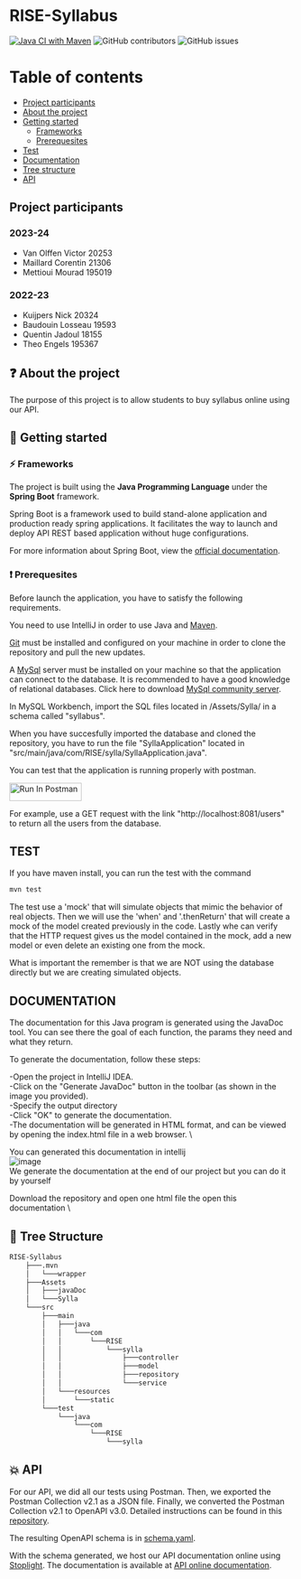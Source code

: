 # RISE-Syllabus

[![Java CI with Maven](https://github.com/RISE-Remote-Intranet-School-Environment/RISE-Syllabus/actions/workflows/maven.yml/badge.svg)](https://github.com/RISE-Remote-Intranet-School-Environment/RISE-Syllabus/actions/workflows/maven.yml)
![GitHub contributors](https://img.shields.io/github/contributors/RISE-Remote-Intranet-School-Environment/RISE-Syllabus?color=blue)
![GitHub issues](https://img.shields.io/github/issues/RISE-Remote-Intranet-School-Environment/RISE-Syllabus?color=orange)

# Table of contents

* [Project participants](#project-participants)
* [About the project](#question-about-the-project)
* [Getting started](#rocket-getting-started)
    * [Frameworks](#zap-frameworks)
    * [Prerequesites](#exclamation-prerequesites)
* [Test](#test)
* [Documentation](#documentation)
* [Tree structure](#deciduoustree-tree-structure)
* [API](#boom-api)

## **Project participants**

### 2023-24

- Van Olffen Victor 20253
- Maillard Corentin 21306
- Mettioui Mourad 195019

### 2022-23

- Kuijpers Nick 20324
- Baudouin Losseau 19593
- Quentin Jadoul 18155
- Theo Engels 195367

## :question: About the project

The purpose of this project is to allow students to buy syllabus online using our API.

## :rocket: Getting started

### :zap: Frameworks

The project is built using the **Java Programming Language** under the **Spring Boot** framework.

Spring Boot is a framework used to build stand-alone application and production ready spring applications. It facilitates the way to launch and deploy API REST based application without huge configurations.

For more information about Spring Boot, view the [official documentation][spring-boot].

### :exclamation: Prerequesites

Before launch the application, you have to satisfy the following requirements.

You need to use IntelliJ in order to use Java and [Maven][maven].

[Git][git] must be installed and configured on your machine in order to clone the repository and pull the new updates.

A [MySql][mysql] server must be installed on your machine so that the application can connect to the database. It is recommended to have a good knowledge of relational databases. Click here to download [MySql community server][mysql-download].

In MySQL Workbench, import the SQL files located in /Assets/Sylla/ in a schema called "syllabus".

When you have succesfully imported the database and cloned the repository, you have to run the file "SyllaApplication" located in "src/main/java/com/RISE/sylla/SyllaApplication.java".

You can test that the application is running properly with postman.

[<img src="https://run.pstmn.io/button.svg" alt="Run In Postman" style="width: 128px; height: 32px;">](https://app.getpostman.com/run-collection/26399586-f5f0bd29-b3d8-41a2-a0b5-32077e4372b4?action=collection%2Ffork&source=rip_markdown&collection-url=entityId%3D26399586-f5f0bd29-b3d8-41a2-a0b5-32077e4372b4%26entityType%3Dcollection%26workspaceId%3Da100556f-1a58-406a-86b4-fb8e148963c0)

For example, use a GET request with the link "http://localhost:8081/users" to return all the users from the database.

## TEST

If you have maven install, you can run the test with the command
```bash
mvn test
```
The test use a 'mock' that will simulate objects that mimic the behavior of real objects.
Then we will use the 'when' and '.thenReturn' that will create a mock of the model created previously in the code.
Lastly whe can verify that the HTTP request gives us the model contained in the mock, add a new model or even delete an existing one from the mock.

What is important the remember is that we are NOT using the database directly but we are creating simulated objects.

## DOCUMENTATION

The documentation for this Java program is generated using the JavaDoc tool. 
You can see there the goal of each function, the params they need and what they return.

To generate the documentation, follow these steps:

-Open the project in IntelliJ IDEA. \
-Click on the "Generate JavaDoc" button in the toolbar (as shown in the image you provided). \
-Specify the output directory \
-Click "OK" to generate the documentation. \
-The documentation will be generated in HTML format, and can be viewed by opening the index.html file in a web browser. \

You can generated this documentation in intellij \
![image](https://user-images.githubusercontent.com/67092457/206734346-17a032eb-96a4-48f8-8d07-697ed877d6ef.png) \
We generate the documentation at the end of our project but you can do it by yourself 

Download the repository and open one html file the open this documentation \

## :deciduous_tree: Tree Structure

```bash
RISE-Syllabus
    ├───.mvn
    │   └───wrapper
    ├───Assets
    │   ├───javaDoc
    │   └───Sylla
    └───src
        ├───main
        │   ├───java
        │   │   └───com
        │   │       └───RISE
        │   │           └───sylla
        │   │               ├───controller
        │   │               ├───model
        │   │               ├───repository
        │   │               └───service
        │   └───resources
        │       └───static
        └───test
            └───java
                └───com
                    └───RISE
                        └───sylla
```

## :boom: API

For our API, we did all our tests using Postman. Then, we exported the Postman Collection v2.1 as a JSON file.
Finally, we converted the Postman Collection v2.1 to OpenAPI v3.0. Detailed instructions can be found in this [repository][postman-to-openapi].

The resulting OpenAPI schema is in [schema.yaml][open-api-schema].

With the schema generated, we host our API documentation online using [Stoplight][stoplight]. The documentation is available at [API online documentation][api-documentation].

<!-- Internal file links -->
[open-api-schema]: ./schema.yaml

<!-- Links -->
[spring-boot]: https://spring.io/projects/spring-boot
[maven]: https://www.jetbrains.com/help/idea/maven-support.html
[git]: https://git-scm.com/
[mysql]: https://www.mysql.com
[mysql-download]: https://dev.mysql.com/downloads/mysql/
[postman-to-openapi]: https://github.com/joolfe/postman-to-openapi
[stoplight]: https://stoplight.io/
[api-documentation]: https://rise-syllabus.stoplight.io/docs/rise-syllabus/y56oaj5r29p3c-rise-syllabus
